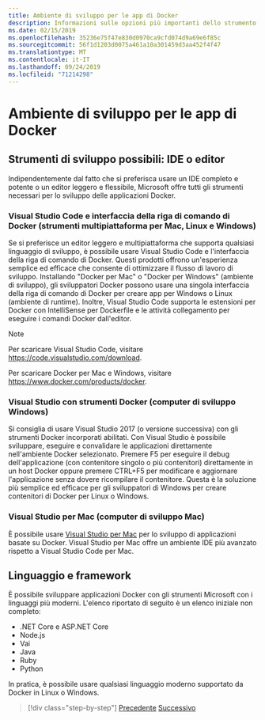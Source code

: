 ```yaml
---
title: Ambiente di sviluppo per le app di Docker
description: Informazioni sulle opzioni più importanti dello strumento di sviluppo che supportano il ciclo di vita di sviluppo Docker.
ms.date: 02/15/2019
ms.openlocfilehash: 35236e75f47e830d0970ca9cfd074d9a69e6f85c
ms.sourcegitcommit: 56f1d1203d0075a461a10a301459d3aa452f4f47
ms.translationtype: MT
ms.contentlocale: it-IT
ms.lasthandoff: 09/24/2019
ms.locfileid: "71214298"
---
```

# <a name="development-environment-for-docker-apps"></a>Ambiente di sviluppo per le app di Docker

## <a name="development-tools-choices-ide-or-editor"></a>Strumenti di sviluppo possibili: IDE o editor

Indipendentemente dal fatto che si preferisca usare un IDE completo e potente o un editor leggero e flessibile, Microsoft offre tutti gli strumenti necessari per lo sviluppo delle applicazioni Docker.

### <a name="visual-studio-code-and-docker-cli-cross-platform-tools-for-mac-linux-and-windows"></a>Visual Studio Code e interfaccia della riga di comando di Docker (strumenti multipiattaforma per Mac, Linux e Windows)

Se si preferisce un editor leggero e multipiattaforma che supporta qualsiasi linguaggio di sviluppo, è possibile usare Visual Studio Code e l'interfaccia della riga di comando di Docker. Questi prodotti offrono un'esperienza semplice ed efficace che consente di ottimizzare il flusso di lavoro di sviluppo. Installando "Docker per Mac" o "Docker per Windows" (ambiente di sviluppo), gli sviluppatori Docker possono usare una singola interfaccia della riga di comando di Docker per creare app per Windows o Linux (ambiente di runtime). Inoltre, Visual Studio Code supporta le estensioni per Docker con IntelliSense per Dockerfile e le attività collegamento per eseguire i comandi Docker dall'editor.

> [!NOTE]
> Per scaricare Visual Studio Code, visitare <https://code.visualstudio.com/download>.
>
> Per scaricare Docker per Mac e Windows, visitare <https://www.docker.com/products/docker>.

### <a name="visual-studio-with-docker-tools-windows-development-machine"></a>Visual Studio con strumenti Docker (computer di sviluppo Windows)

Si consiglia di usare Visual Studio 2017 (o versione successiva) con gli strumenti Docker incorporati abilitati. Con Visual Studio è possibile sviluppare, eseguire e convalidare le applicazioni direttamente nell'ambiente Docker selezionato. Premere F5 per eseguire il debug dell'applicazione (con contenitore singolo o più contenitori) direttamente in un host Docker oppure premere CTRL+F5 per modificare e aggiornare l'applicazione senza dovere ricompilare il contenitore. Questa è la soluzione più semplice ed efficace per gli sviluppatori di Windows per creare contenitori di Docker per Linux o Windows.

### <a name="visual-studio-for-mac-mac-development-machine"></a>Visual Studio per Mac (computer di sviluppo Mac)

È possibile usare [Visual Studio per Mac](https://visualstudio.microsoft.com/vs/mac/?utm_medium=microsoft&utm_source=docs.microsoft.com&utm_campaign=inline+link) per lo sviluppo di applicazioni basate su Docker. Visual Studio per Mac offre un ambiente IDE più avanzato rispetto a Visual Studio Code per Mac.

## <a name="language-and-framework-choices"></a>Linguaggio e framework

È possibile sviluppare applicazioni Docker con gli strumenti Microsoft con i linguaggi più moderni. L'elenco riportato di seguito è un elenco iniziale non completo:

- .NET Core e ASP.NET Core
- Node.js
- Vai
- Java
- Ruby
- Python

In pratica, è possibile usare qualsiasi linguaggio moderno supportato da Docker in Linux o Windows.

>[!div class="step-by-step"]
>[Precedente](deploy-azure-kubernetes-service.md)
>[Successivo](docker-apps-inner-loop-workflow.md)
